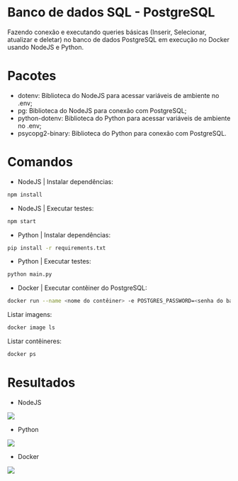 # Banco de dados SQL - PostgreSQL
Fazendo conexão e executando queries básicas (Inserir, Selecionar, atualizar e deletar) no banco de dados PostgreSQL em execução no Docker usando NodeJS e Python.

# Pacotes
- dotenv: Biblioteca do NodeJS para acessar variáveis de ambiente no .env;
- pg: Biblioteca do NodeJS para conexão com PostgreSQL;
- python-dotenv: Biblioteca do Python para acessar variáveis de ambiente no .env;
- psycopg2-binary: Biblioteca do Python para conexão com PostgreSQL.

# Comandos
- NodeJS | Instalar dependências:
```bash
npm install
```
- NodeJS | Executar testes:
```bash
npm start
```
- Python | Instalar dependências:
```bash
pip install -r requirements.txt
```
- Python | Executar testes:
```bash
python main.py
```
- Docker | Executar contêiner do PostgreSQL:
```bash
docker run --name <nome do contêiner> -e POSTGRES_PASSWORD=<senha do banco> -p 5432:5432 -d postgres
```
Listar imagens:
```bash
docker image ls
```
Listar contêineres:
```bash
docker ps
```

# Resultados
- NodeJS
<span>
    <img src="https://github.com/lucasharzer/Docker_Testes/assets/85804895/f00e0af0-4ce0-497f-bb45-f3ea33acd229">
</span>

- Python
<span>
    <img src="https://github.com/lucasharzer/Docker_Testes/assets/85804895/2950b5ce-eb00-4d3e-a750-85bb940a87b6">
</span>

- Docker
<span>
    <img src="https://github.com/lucasharzer/Docker_Testes/assets/85804895/e5819773-b22d-4324-9f8e-98eced35456e">
</span>
